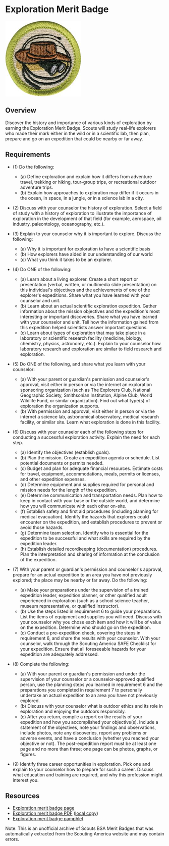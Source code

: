 

# Exploration Merit Badge

![Exploration Merit Badge](images/exploration-merit-badge.jpg)

## Overview



Discover the history and importance of various kinds of exploration by earning the Exploration Merit Badge. Scouts will study real-life explorers who made their mark either in the wild or in a scientific lab, then plan, prepare and go on an expedition that could be nearby or far away.

## Requirements

* (1) Do the following:
    * (a) Define exploration and explain how it differs from adventure travel, trekking or hiking, tour-group trips, or recreational outdoor adventure trips.
    * (b) Explain how approaches to exploration may differ if it occurs in the ocean, in space, in a jungle, or in a science lab in a city.


* (2) Discuss with your counselor the history of exploration. Select a field of study with a history of exploration to illustrate the importance of exploration in the development of that field (for example, aerospace, oil industry, paleontology, oceanography, etc.).
* (3) Explain to your counselor why it is important to explore. Discuss the following:
    * (a) Why it is important for exploration to have a scientific basis
    * (b) How explorers have aided in our understanding of our world
    * (c) What you think it takes to be an explorer.


* (4) Do ONE of the following:
    * (a) Learn about a living explorer. Create a short report or presentation (verbal, written, or multimedia slide presentation) on this individual's objectives and the achievements of one of the explorer's expeditions. Share what you have learned with your counselor and unit.
    * (b) Learn about an actual scientific exploration expedition. Gather information about the mission objectives and the expedition's most interesting or important discoveries. Share what you have learned with your counselor and unit. Tell how the information gained from this expedition helped scientists answer important questions.
    * (c) Learn about types of exploration that may take place in a laboratory or scientific research facility (medicine, biology, chemistry, physics, astronomy, etc.). Explain to your counselor how laboratory research and exploration are similar to field research and exploration.


* (5) Do ONE of the following, and share what you learn with your counselor:
    * (a) With your parent or guardian's permission and counselor's approval, visit either in person or via the internet an exploration sponsoring organization (such as The Explorers Club, National Geographic Society, Smithsonian Institution, Alpine Club, World Wildlife Fund, or similar organization). Find out what type(s) of exploration the organization supports.
    * (b) With permission and approval, visit either in person or via the internet a science lab, astronomical observatory, medical research facility, or similar site. Learn what exploration is done in this facility.


* (6) Discuss with your counselor each of the following steps for conducting a successful exploration activity. Explain the need for each step.
    * (a) Identify the objectives (establish goals).
    * (b) Plan the mission. Create an expedition agenda or schedule. List potential documents or permits needed.
    * (c) Budget and plan for adequate financial resources. Estimate costs for travel, equipment, accommodations, meals, permits or licenses, and other expedition expenses.
    * (d) Determine equipment and supplies required for personal and mission needs for the length of the expedition.
    * (e) Determine communication and transportation needs. Plan how to keep in contact with your base or the outside world, and determine how you will communicate with each other on-site.
    * (f) Establish safety and first aid procedures (including planning for medical evacuation). Identify the hazards that explorers could encounter on the expedition, and establish procedures to prevent or avoid those hazards.
    * (g) Determine team selection. Identify who is essential for the expedition to be successful and what skills are required by the expedition leader.
    * (h) Establish detailed recordkeeping (documentation) procedures. Plan the interpretation and sharing of information at the conclusion of the expedition.


* (7) With your parent or guardian's permission and counselor's  approval, prepare for an actual expedition to an area you have not previously explored; the place may be nearby or far away. Do the following:
    * (a) Make your preparations under the supervision of a trained expedition leader, expedition planner, or other qualified adult experienced in exploration (such as a school science teacher, museum representative, or qualified instructor).
    * (b) Use the steps listed in requirement 6 to guide your preparations. List the items of equipment and supplies you will need. Discuss with your counselor why you chose each item and how it will be of value on the expedition. Determine who should go on the expedition.
    * (c) Conduct a pre-expedition check, covering the steps in requirement 6, and share the results with your counselor. With your counselor, walk through the Scouting America SAFE Checklist for your expedition. Ensure that all foreseeable hazards for your expedition are adequately addressed.


* (8) Complete the following:
    * (a) With your parent or guardian's permission and under the supervision of your counselor or a counselor-approved qualified person, use the planning steps you learned in requirement 6 and the preparations you completed in requirement 7 to personally undertake an actual expedition to an area you have not previously explored.
    * (b) Discuss with your counselor what is outdoor ethics and its role in exploration and enjoying the outdoors responsibly.
    * (c) After you return, compile a report on the results of your expedition and how you accomplished your objective(s). Include a statement of the objectives, note your findings and observations, include photos, note any discoveries, report any problems or adverse events, and have a conclusion (whether you reached your objective or not). The post-expedition report must be at least one page and no more than three; one page can be photos, graphs, or figures.


* (9) Identify three career opportunities in exploration. Pick one and explain to your counselor how to prepare for such a career. Discuss what education and training are required, and why this profession might interest you.


## Resources

- [Exploration merit badge page](https://www.scouting.org/merit-badges/exploration/)
- [Exploration merit badge PDF](https://filestore.scouting.org/filestore/Merit_Badge_ReqandRes/Exploration.pdf) ([local copy](files/exploration-merit-badge.pdf))
- [Exploration merit badge pamphlet](https://www.scoutshop.org/exploration-merit-badge-pamphlet-622522.html)

Note: This is an unofficial archive of Scouts BSA Merit Badges that was automatically extracted from the Scouting America website and may contain errors.